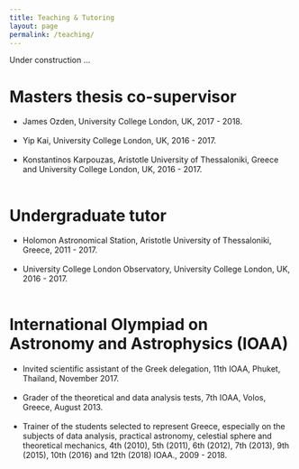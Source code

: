 ```yaml
---
title: Teaching & Tutoring
layout: page
permalink: /teaching/
---
```

Under construction ...
 
# Masters thesis co-supervisor
* James Ozden, University College London, UK, 2017 - 2018.   <br><br>
* Yip Kai, University College London, UK, 2016 - 2017.   <br><br>
* Konstantinos Karpouzas, Aristotle University of Thessaloniki, Greece and University College London, UK, 2016 - 2017.   <br><br>
 
# Undergraduate tutor
* Holomon Astronomical Station, Aristotle University of Thessaloniki, Greece, 2011 - 2017.   <br><br>
* University College London Observatory, University College London, UK, 2016 - 2017.   <br><br>
 
# International Olympiad on Astronomy and Astrophysics (IOAA)
* Invited scientific assistant of the Greek delegation, 11th IOAA, Phuket, Thailand, November 2017.   <br><br>
* Grader of the theoretical and data analysis tests, 7th IOAA, Volos, Greece, August 2013.   <br><br>
* Trainer of the students selected to represent Greece, especially on the subjects of data analysis, practical astronomy, celestial sphere and theoretical mechanics, 4th (2010), 5th (2011), 6th (2012), 7th (2013), 9th (2015), 10th (2016) and 12th (2018) IOAA., 2009 - 2018.   <br><br>